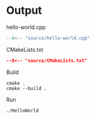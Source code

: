 # Output
hello-world.cpp
```cpp
--8<-- "source/hello-world.cpp"
```

CMakeLists.txt
```cmake
--8<-- "source/CMakeLists.txt"
```

Build

```
cmake .
cmake --build .
```

Run

```
./HelloWorld
```
